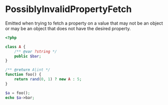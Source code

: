# PossiblyInvalidPropertyFetch

Emitted when trying to fetch a property on a value that may not be an object or may be an object that does not have the desired property.

```php
<?php

class A {
    /** @var ?string */
    public $bar;
}

/** @return A|int */
function foo() {
    return rand(0, 1) ? new A : 5;
}

$a = foo();
echo $a->bar;
```
